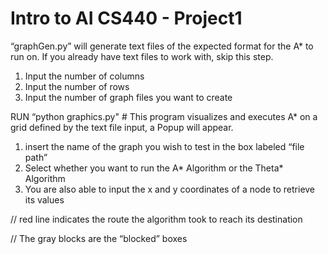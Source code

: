 # Intro to AI CS440 - Project1



“graphGen.py” will generate text files of the expected format for the A* to run on.
If you already have text files to work with, skip this step.
1. Input the number of columns
2. Input the number of rows
3. Input the number of graph files you want to create


RUN “python graphics.py" # This program visualizes and executes A* on a grid defined by the text file input, a Popup will appear.

1. insert the name of the graph you wish to test in the box labeled “file path”
2. Select whether you want to run the A* Algorithm or the Theta* Algorithm
3. You are also able to input the x and y coordinates of a node to retrieve its values


// red line indicates the route the algorithm took to reach its destination

// The gray blocks are the “blocked” boxes

